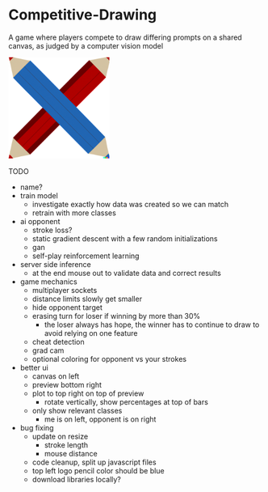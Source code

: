 # Competitive-Drawing
A game where players compete to draw differing prompts on a shared canvas, as judged by a computer vision model

<img src="flaskr/static/assets/logo.png" alt="Competitive Drawing Logo" width="200px" height="200px" />

TODO
* name?
* train model
    * investigate exactly how data was created so we can match
    * retrain with more classes
* ai opponent
    * stroke loss?
    * static gradient descent with a few random initializations
    * gan
    * self-play reinforcement learning
* server side inference
    * at the end mouse out to validate data and correct results
* game mechanics
    * multiplayer sockets
    * distance limits slowly get smaller
    * hide opponent target
    * erasing turn for loser if winning by more than 30%
        * the loser always has hope, the winner has to continue to draw to avoid relying on one feature
    * cheat detection
    * grad cam
    * optional coloring for opponent vs your strokes
* better ui
    * canvas on left
    * preview bottom right
    * plot to top right on top of preview
        * rotate vertically, show percentages at top of bars
    * only show relevant classes
        * me is on left, opponent is on right
* bug fixing
    * update on resize
        * stroke length
        * mouse distance
    * code cleanup, split up javascript files
    * top left logo pencil color should be blue
    * download libraries locally?

